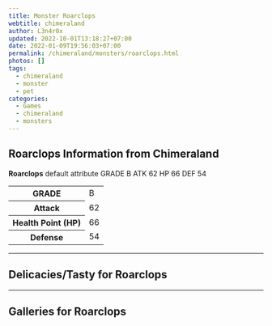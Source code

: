 ```yaml
---
title: Monster Roarclops
webtitle: chimeraland
author: L3n4r0x
updated: 2022-10-01T13:18:27+07:00
date: 2022-01-09T19:56:03+07:00
permalink: /chimeraland/monsters/roarclops.html
photos: []
tags:
  - chimeraland
  - monster
  - pet
categories:
  - Games
  - chimeraland
  - monsters
---
```


<section id="bootstrap-wrapper"><link rel="stylesheet" href="https://rawcdn.githack.com/dimaslanjaka/Web-Manajemen/0c3b5aa1813bd4abcd2c11bf3e37928b15c28664/css/bootstrap-5-3-0-alpha3-wrapper.css"/><h2 id="attribute">Roarclops Information from Chimeraland</h2><p><b>Roarclops</b> default attribute GRADE B ATK 62 HP 66 DEF 54<table><tr><th>GRADE</th><td>B</td></tr><tr><th>Attack</th><td>62</td></tr><tr><th>Health Point (HP)</th><td>66</td></tr><tr><th>Defense</th><td>54</td></tr></table></p><hr/><h2 id="delicacies">Delicacies/Tasty for Roarclops</h2><div class="bg-dark text-light"></div><hr/><div id="gallery"><h2>Galleries for Roarclops</h2><div class="row"></div></div></section>